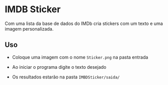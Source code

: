 # IMDB Sticker

Com uma lista da base de dados do IMDb cria stickers com um texto e uma imagem personalizada.

## Uso

- Coloque uma imagem com o nome `Sticker.png` na pasta entrada

- Ao iniciar o programa digite o texto desejado

- Os resultados estarão na pasta `IMBDSticker/saida/`
